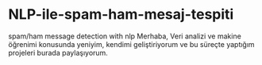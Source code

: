 # NLP-ile-spam-ham-mesaj-tespiti
spam/ham message detection with nlp
Merhaba,
Veri analizi ve makine öğrenimi konusunda yeniyim, kendimi geliştiriyorum ve bu süreçte yaptığım projeleri burada paylaşıyorum.

